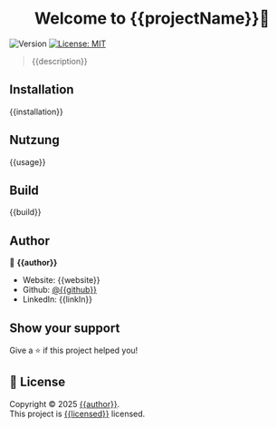 <h1 align="center">Welcome to {{projectName}}👋</h1>
<p>
  <img alt="Version" src="https://img.shields.io/badge/version-0.0.0-blue.svg?cacheSeconds=2592000" />
  <a href="https://github.com/{{github}}/{{porjectLinkname}}?tab=MIT-1-ov-file" target="_blank">
    <img alt="License: MIT" src="https://img.shields.io/badge/License-MIT-yellow.svg" />
  </a>
</p>

 > {{description}}

## Installation

{{installation}}

<!-- USAGE_START -->
## Nutzung

{{usage}}

<!-- USAGE_END -->

<!-- BUILD_START -->
## Build

{{build}}
<!-- BUILD_END -->


## Author

👤 **{{author}}**

* Website: {{website}}
* Github: [@{{github}}](https://github.com/{{github}})
* LinkedIn: {{linkIn}}


## Show your support

Give a ⭐️ if this project helped you!

## 📝 License

Copyright © 2025 [{{author}}](https://github.com/{{github}}).<br />
This project is [{{licensed}}](https://github.com/{{github}}/{{porjectLinkname}}?tab=MIT-1-ov-file) licensed.
